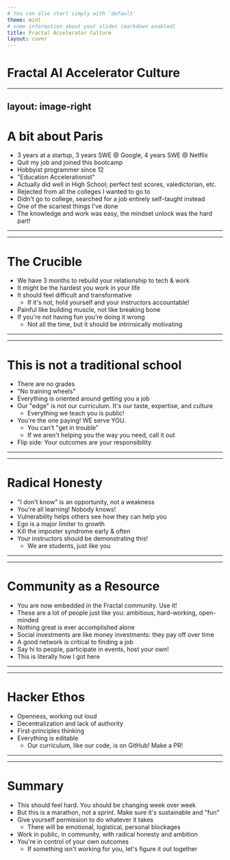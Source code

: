 ```yaml
---
# You can also start simply with 'default'
theme: mint
# some information about your slides (markdown enabled)
title: Fractal Accelerator Culture
layout: cover
---
```


# Fractal AI Accelerator Culture

<!-- speaker notes here. -->

---
layout: image-right
---
# A bit about Paris

<v-clicks>

- 3 years at a startup, 3 years SWE @ Google, 4 years SWE @ Netflix
- Quit my job and joined this bootcamp
- Hobbyist programmer since 12
- "Education Accelerationist"
- Actually did well in High School; perfect test scores, valedictorian, etc.
- Rejected from all the colleges I wanted to go to
- Didn't go to college, searched for a job entirely self-taught instead
- One of the scariest things I've done
- The knowledge and work was easy, the mindset unlock was the hard part!

</v-clicks>

<!-- 
My name is Paris Mitton. I've been a hobbyist programmer since I was 12, but my 10-year 
career has spanned a tiny startup in Denver, working on Google Drive, and working
on the entire accounts ecosystem at Netflix. I've worked on a ton of different stacks,
at a scale from zero users to billions. I quit my job and now I work at this bootcamp.

I'm an education accelerationist: what does that mean? It means I believe deeply in a world
where learning and pedagogy happens unrecognizably different than it does today. The
internet and AI has unlocked learning in a way that absolutely nobody is taking advantage of
properly yet. Fractal AI Accelerator is a key part of that vision.

If I'm so radical about education, you might be surprised to discover I actually do quite well
in traditional education settings. I was a straight A valedictorian in my high school.

But I got rejected from all the prestidgious colleges I applied to. If someone so obviously
suited for traditional learning wasn't getting what I needed, I knew there had to be a better
way. 

Saying no to the traditional path was perhaps the scaariest thing I've ever done, and nearly
everyone in my life told me not to do it. But in truth, it didn't end up being that hard. 
The work and knowledge I gained was the easy part. That was totally intrinsic motivation.
Having the mindset and courage to truly do whatever it took was the extremely difficult part.

Fractal AI Accelerator is built on exactly this principle.

-->

---
---
# The Crucible

<v-clicks>

- We have 3 months to rebuild your relationship to tech & work
- It might be the hardest you work in your life
- It should feel difficult and transformative
    - If it's not, hold yourself and your instructors accountable!
- Painful like building muscle, not like breaking bone
- If you're not having fun you're doing it wrong
    - Not all the time, but it should be intrinsically motivating

</v-clicks>

<!-- 
So what is this program, really? I see it as a cruicible. We have 3 months to entirely rebuild
your relationship to work.

It might be the hardest you work in your life. It should feel difficult and transformative.
If it isn't feeling that way, something is wrong, and you should hold yourself and instructors
accountable!

One caveat: it should feel painful like building muscle, not like breaking bone. We want you
to feel like you're being built up, not crumbling down. We want you to have a long, 
successful career in the industry, and you can't do that if you burn out. None of us want 
that.

One key to avoiding burnout is to make sure you're having fun. Something about this
work should feel intrinsically fun. Not all the time, there's going to be a lot of 
straight-up difficult work here. But some pieces should feel fun, and if you can 
identify what piece is fun to you, that will tell you an enormous amount about
the type of work you can do sustainably for years to come. Follow that feeling.

 -->
---
---
# This is not a traditional school

<v-clicks>

- There are no grades
- "No training wheels"
- Everything is oriented around getting you a job
- Our "edge" is not our curriculum. It's our taste, expertise, and culture
    - Everything we teach you is public!
- You're the one paying! WE serve YOU.
    - You can't "get in trouble"
    - If we aren't helping you the way you need, call it out
- Flip side: Your outcomes are your responsibility

</v-clicks>

<!-- 
This is not a traditional school. There are no grades. There's no certification at the end.
Sometimes school feels like working on training wheels, easing students into increasingly
"real-world" work. We don't have the time to do that. We want to be teaching you exactly
the skills you need to succeed in the tech industry, which means getting as close to 
full speed as soon as possible. Our guiding principle for everything we ask you to do here
is, "is this going to directly help our students get a job?" If you ever feel like it's not,
tell us.

Our "edge" is not our curriculum. It's our taste, expertise, and the culture we've created.
There's an old saying that "information wants to be free." Everything we are going to 
teach you is perfectly public information! But the culture we're creating here is something
that you're not going to be able to teach yourself with a few hours in Google or talking to
Claude. That's our secret sauce, and that's why talking about culture on day 1 is so important.

You're paying to be here! We are providing a service to you! We are not your parents or
disciplinarians. You paid us to help transform the way you work and get you a job in the tech
industry. If you don't like the way your hair stylist is cutting your hair, you ask for 
something else. Likewise, if you don't think the way we are working with you is helping,
call it out so we can figure out how to serve you better.

The flip side to all of this freedom and autonomy is that your outcomes are your responsibility.
We will do everything we can through this program to equip you for success, but the enormous
amount of work and dedication this will take is on you. You will get out what you put in.
-->
---
---
# Radical Honesty

<v-clicks>

- "I don't know" is an opportunity, not a weakness
- You're all learning! Nobody knows!
- Vulnerability helps others see how they can help you
- Ego is a major limiter to growth
- Kill the imposter syndrome early & often
- Your instructors should be demonstrating this!
    - We are students, just like you

</v-clicks>

<!--
Let's talk about how important honesty is. Given how much we have to learn and do in the next
few months, we need to be super up front and clear with each other about what we know and
where we are struggling. Everyone here is going to be overwhelmed at times during this 
program. That's normal, and the more you talk about it with your peers, the better they 
can help you.

Ego, fear of looking dumb, and imposter syndrome are all forms of blockages where we don't
give ourselves permission to do something that we need to do. If we are all being honest with
each other about how we feel and what we know, and we voice that publically, we are all
giving each other permission to do remove those blockages.

Hold us accountable to this too! All of your instructors should be up front when they don't
know something or we aren't sure. We are not all powerful tech gods. We are students, just
like you, just much further along the path.
-->

---
---
# Community as a Resource

<v-clicks>

- You are now embedded in the Fractal community. Use it!
- These are a lot of people just like you: ambitious, hard-working, open-minded
- Nothing great is ever accomplished alone
- Social investments are like money investments: they pay off over time
- A good network is critical to finding a job
- Say hi to people, participate in events, host your own!
- This is literally how I got here

</v-clicks>

<!-- 

One of the foundational principles of Fractal, not just the bootcamp but the whole project,
is that community is essential to human thriving. 

As a result, you are now embedded in a 
fantastic group of people who are ambitious, hard working, and open minded. Take advantage
of this! Rarely is anything great accomplished alone. 

If you start building a community now, it will take time to finally flourish, and often in
oblique ways you wouldn't expect. A friend of a friend here, an ex boss of an ex girlfriend there,
these connections seem random but over time they really matter.

Also, just for selfish reasons, having a good network will make finding a job 10 times easier
for you.

So say hi to random people, participate in events that you get invited to, and even better yet,
host your own. That will both connect you to people and show others that you're adding value
and are great to have around.

I know this by personal experience! I got my first job, and this job right now, by investing
heavily in personal connections and community. It actually has probably done more for my
well-being than my cracked coding skills has.
-->

---
---
# Hacker Ethos

<v-clicks> 

- Openness, working out loud
- Decentralization and lack of authority
- First-principles thinking
- Everything is editable
    - Our curriculum, like our code, is on GitHub! Make a PR!

</v-clicks>

<!--
Fractal is a big believer in the hacker ethos. This is the culture that has produced
much of the internet that we use every day.

We do what we do out in the open, for everyone to see. This has three benefits: it holds us 
accountable to good work, it increases our reach and influence, and it attracts like-minded
people who want to help out. 

We believe in low-hierarchy institutions, and decentralization as a way to keep the world
accessible to everyone. Authorities exist, but only because they've justified it with
their hard work and knowledge.

Think through things from first principles. This is the hallmark of a good engineer, 
but also a form of decentralization. No knowledge is exclusive to the priest class.
Anything we know, you can also learn.

In hacker culture, everything you use is editable. Your code, your culture, even this
class itself! Our class resources are available on GitHub, just like our code will be,
and you are free to submit changes to it if you'd like.
-->

---
---
# Summary

<v-clicks>

- This should feel hard. You should be changing week over week
- But this is a marathon, not a sprint. Make sure it's sustainable and "fun"
- Give yourself permission to do whatever it takes
    - There will be emotional, logistical, personal blockages
- Work in public, in community, with radical honesty and ambition
- You're in control of your own outcomes
    - If something isn't working for you, let's figure it out together

</v-clicks>


<!-- 
So, to summarize the culture you're agreeing to abide by here:

You should feel at the edge of your ability, and that you're changing as a person week
over week. It should be pretty hard, but it should feel sore like you're building muscle,
not like you're breaking a bone. There should be something at least a little fun about it.

Give yourself permission to do whatever it takes to find success. Shame, guilt, societal
rules, dishonesty, laziness - these will all get in the way of doing your best work here.

One way to make sure you're doing enough is to work in public, with a lot of honesty
and vulnerability. Surround yourself with people who have your values and care about your
work, and you'll be shocked how far you can go.

In short, you're going to get what you put in to this program. We are not your boss,
we are your servants and guides. We want you to get the most out of this program,
we are going to hold you accountable, and if something isn't working, let's
figure it out together.
-->
